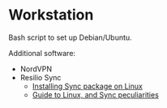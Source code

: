 # Workstation

Bash script to set up Debian/Ubuntu.

Additional software:

- NordVPN
- Resilio Sync
  - [Installing Sync package on Linux](https://help.resilio.com/hc/en-us/articles/206178924-Installing-Sync-package-on-Linux#manage-sync)
  - [Guide to Linux, and Sync peculiarities](https://help.resilio.com/hc/en-us/articles/204762449-Guide-to-Linux)
